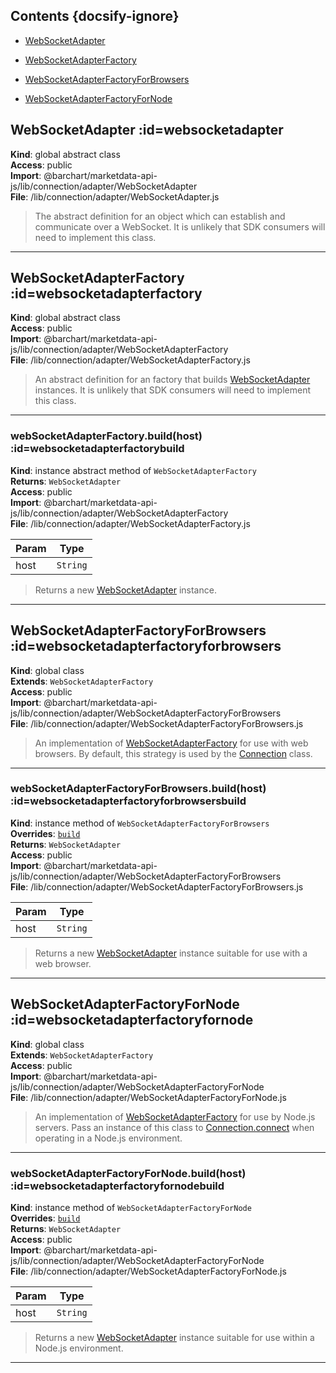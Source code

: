 ## Contents {docsify-ignore}

* [WebSocketAdapter](#WebSocketAdapter) 

* [WebSocketAdapterFactory](#WebSocketAdapterFactory) 

* [WebSocketAdapterFactoryForBrowsers](#WebSocketAdapterFactoryForBrowsers) 

* [WebSocketAdapterFactoryForNode](#WebSocketAdapterFactoryForNode) 

## WebSocketAdapter :id=websocketadapter
**Kind**: global abstract class  
**Access**: public  
**Import**: @barchart/marketdata-api-js/lib/connection/adapter/WebSocketAdapter  
**File**: /lib/connection/adapter/WebSocketAdapter.js  
>The abstract definition for an object which can establish and
communicate over a WebSocket. It is unlikely that SDK consumers
will need to implement this class.


* * *

## WebSocketAdapterFactory :id=websocketadapterfactory
**Kind**: global abstract class  
**Access**: public  
**Import**: @barchart/marketdata-api-js/lib/connection/adapter/WebSocketAdapterFactory  
**File**: /lib/connection/adapter/WebSocketAdapterFactory.js  
>An abstract definition for an factory that builds [WebSocketAdapter](/content/sdk/lib-connection-adapter?id=websocketadapter)
instances. It is unlikely that SDK consumers will need to implement this class.


* * *

### webSocketAdapterFactory.build(host) :id=websocketadapterfactorybuild
**Kind**: instance abstract method of <code>WebSocketAdapterFactory</code>  
**Returns**: <code>WebSocketAdapter</code>  
**Access**: public  
**Import**: @barchart/marketdata-api-js/lib/connection/adapter/WebSocketAdapterFactory  
**File**: /lib/connection/adapter/WebSocketAdapterFactory.js  

| Param | Type |
| --- | --- |
| host | <code>String</code> | 

>Returns a new [WebSocketAdapter](/content/sdk/lib-connection-adapter?id=websocketadapter) instance.


* * *

## WebSocketAdapterFactoryForBrowsers :id=websocketadapterfactoryforbrowsers
**Kind**: global class  
**Extends**: <code>WebSocketAdapterFactory</code>  
**Access**: public  
**Import**: @barchart/marketdata-api-js/lib/connection/adapter/WebSocketAdapterFactoryForBrowsers  
**File**: /lib/connection/adapter/WebSocketAdapterFactoryForBrowsers.js  
>An implementation of [WebSocketAdapterFactory](/content/sdk/lib-connection-adapter?id=websocketadapterfactory) for use with web browsers. By default,
this strategy is used by the [Connection](/content/sdk/lib-connection?id=connection) class.


* * *

### webSocketAdapterFactoryForBrowsers.build(host) :id=websocketadapterfactoryforbrowsersbuild
**Kind**: instance method of <code>WebSocketAdapterFactoryForBrowsers</code>  
**Overrides**: [<code>build</code>](#WebSocketAdapterFactorybuild)  
**Returns**: <code>WebSocketAdapter</code>  
**Access**: public  
**Import**: @barchart/marketdata-api-js/lib/connection/adapter/WebSocketAdapterFactoryForBrowsers  
**File**: /lib/connection/adapter/WebSocketAdapterFactoryForBrowsers.js  

| Param | Type |
| --- | --- |
| host | <code>String</code> | 

>Returns a new [WebSocketAdapter](/content/sdk/lib-connection-adapter?id=websocketadapter) instance suitable for use
with a web browser.


* * *

## WebSocketAdapterFactoryForNode :id=websocketadapterfactoryfornode
**Kind**: global class  
**Extends**: <code>WebSocketAdapterFactory</code>  
**Access**: public  
**Import**: @barchart/marketdata-api-js/lib/connection/adapter/WebSocketAdapterFactoryForNode  
**File**: /lib/connection/adapter/WebSocketAdapterFactoryForNode.js  
>An implementation of [WebSocketAdapterFactory](/content/sdk/lib-connection-adapter?id=websocketadapterfactory) for use by Node.js servers. Pass
an instance of this class to [Connection.connect](Connection.connect) when operating in a Node.js
environment.


* * *

### webSocketAdapterFactoryForNode.build(host) :id=websocketadapterfactoryfornodebuild
**Kind**: instance method of <code>WebSocketAdapterFactoryForNode</code>  
**Overrides**: [<code>build</code>](#WebSocketAdapterFactorybuild)  
**Returns**: <code>WebSocketAdapter</code>  
**Access**: public  
**Import**: @barchart/marketdata-api-js/lib/connection/adapter/WebSocketAdapterFactoryForNode  
**File**: /lib/connection/adapter/WebSocketAdapterFactoryForNode.js  

| Param | Type |
| --- | --- |
| host | <code>String</code> | 

>Returns a new [WebSocketAdapter](/content/sdk/lib-connection-adapter?id=websocketadapter) instance suitable for use
within a Node.js environment.


* * *

